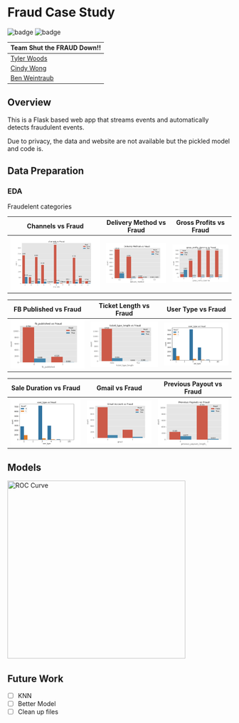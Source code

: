 <!-- <img alt="" src='' height="600px" width="1000px" align='center'> -->

# Fraud Case Study

![badge](https://img.shields.io/badge/last%20modified-may%20%202020-success)
![badge](https://img.shields.io/badge/status-in%20progress-yellow)

|Team Shut the FRAUD Down!!|
|---|
[Tyler Woods](https://github.com/tylerjwoods)  | 
|[Cindy Wong](https://github.com/cwong690) |
|[Ben Weintraub](https://github.com/b-weintraub)|


## Overview

This is a Flask based web app that streams events and automatically detects fraudulent events. 

Due to privacy, the data and website are not available but the pickled model and code is.

## Data Preparation

### EDA

Fraudelent categories

   Channels vs Fraud       |  Delivery Method vs Fraud |     Gross Profits vs Fraud
:-------------------------:|:-------------------------:|:-------------------------:
![](images/channels_eda.png) |   ![](images/delivery_method_eda.png)|    ![gross profits](images/gross_profits_dummie.png)

   FB Published vs Fraud   |  Ticket Length vs Fraud   |     User Type vs Fraud
:-------------------------:|:-------------------------:|:-------------------------:
![](images/fb_published.png)|   ![](images/ticket_type_length.png)|    ![gross profits](images/user_type.png)

   Sale Duration vs Fraud  |  Gmail vs Fraud           |     Previous Payout vs Fraud
:-------------------------:|:-------------------------:|:-------------------------:
![](images/sale_duration2.png)|   ![](images/gmail_account_eda.png)|    ![gross profits](images/previous_payouts_eda.png)



## Models


<img src="https://github.com/tylerjwoods/shut_the_fraud_down/blob/master/images/ROC_curves.jpeg" width="400" height="400" title="ROC Curve" />




## Future Work

- [ ] KNN
- [ ] Better Model
- [ ] Clean up files
